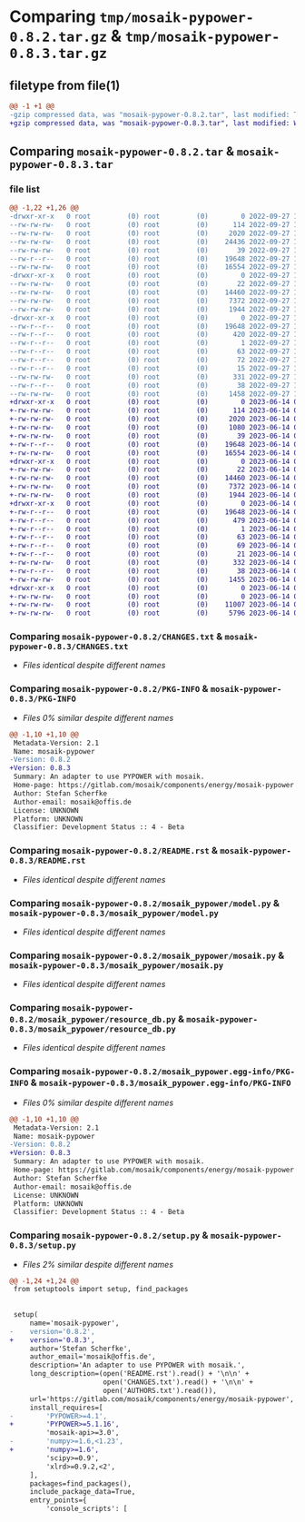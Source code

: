 # Comparing `tmp/mosaik-pypower-0.8.2.tar.gz` & `tmp/mosaik-pypower-0.8.3.tar.gz`

## filetype from file(1)

```diff
@@ -1 +1 @@
-gzip compressed data, was "mosaik-pypower-0.8.2.tar", last modified: Tue Sep 27 11:46:56 2022, max compression
+gzip compressed data, was "mosaik-pypower-0.8.3.tar", last modified: Wed Jun 14 09:05:05 2023, max compression
```

## Comparing `mosaik-pypower-0.8.2.tar` & `mosaik-pypower-0.8.3.tar`

### file list

```diff
@@ -1,22 +1,26 @@
-drwxr-xr-x   0 root         (0) root         (0)        0 2022-09-27 11:46:56.209580 mosaik-pypower-0.8.2/
--rw-rw-rw-   0 root         (0) root         (0)      114 2022-09-27 11:46:31.000000 mosaik-pypower-0.8.2/AUTHORS.txt
--rw-rw-rw-   0 root         (0) root         (0)     2020 2022-09-27 11:46:31.000000 mosaik-pypower-0.8.2/CHANGES.txt
--rw-rw-rw-   0 root         (0) root         (0)    24436 2022-09-27 11:46:31.000000 mosaik-pypower-0.8.2/LICENSE.txt
--rw-rw-rw-   0 root         (0) root         (0)       39 2022-09-27 11:46:31.000000 mosaik-pypower-0.8.2/MANIFEST.in
--rw-r--r--   0 root         (0) root         (0)    19648 2022-09-27 11:46:56.208580 mosaik-pypower-0.8.2/PKG-INFO
--rw-rw-rw-   0 root         (0) root         (0)    16554 2022-09-27 11:46:31.000000 mosaik-pypower-0.8.2/README.rst
-drwxr-xr-x   0 root         (0) root         (0)        0 2022-09-27 11:46:56.206580 mosaik-pypower-0.8.2/mosaik_pypower/
--rw-rw-rw-   0 root         (0) root         (0)       22 2022-09-27 11:46:31.000000 mosaik-pypower-0.8.2/mosaik_pypower/__init__.py
--rw-rw-rw-   0 root         (0) root         (0)    14460 2022-09-27 11:46:31.000000 mosaik-pypower-0.8.2/mosaik_pypower/model.py
--rw-rw-rw-   0 root         (0) root         (0)     7372 2022-09-27 11:46:31.000000 mosaik-pypower-0.8.2/mosaik_pypower/mosaik.py
--rw-rw-rw-   0 root         (0) root         (0)     1944 2022-09-27 11:46:31.000000 mosaik-pypower-0.8.2/mosaik_pypower/resource_db.py
-drwxr-xr-x   0 root         (0) root         (0)        0 2022-09-27 11:46:56.208580 mosaik-pypower-0.8.2/mosaik_pypower.egg-info/
--rw-r--r--   0 root         (0) root         (0)    19648 2022-09-27 11:46:56.000000 mosaik-pypower-0.8.2/mosaik_pypower.egg-info/PKG-INFO
--rw-r--r--   0 root         (0) root         (0)      420 2022-09-27 11:46:56.000000 mosaik-pypower-0.8.2/mosaik_pypower.egg-info/SOURCES.txt
--rw-r--r--   0 root         (0) root         (0)        1 2022-09-27 11:46:56.000000 mosaik-pypower-0.8.2/mosaik_pypower.egg-info/dependency_links.txt
--rw-r--r--   0 root         (0) root         (0)       63 2022-09-27 11:46:56.000000 mosaik-pypower-0.8.2/mosaik_pypower.egg-info/entry_points.txt
--rw-r--r--   0 root         (0) root         (0)       72 2022-09-27 11:46:56.000000 mosaik-pypower-0.8.2/mosaik_pypower.egg-info/requires.txt
--rw-r--r--   0 root         (0) root         (0)       15 2022-09-27 11:46:56.000000 mosaik-pypower-0.8.2/mosaik_pypower.egg-info/top_level.txt
--rw-rw-rw-   0 root         (0) root         (0)      331 2022-09-27 11:46:31.000000 mosaik-pypower-0.8.2/requirements.txt
--rw-r--r--   0 root         (0) root         (0)       38 2022-09-27 11:46:56.209580 mosaik-pypower-0.8.2/setup.cfg
--rw-rw-rw-   0 root         (0) root         (0)     1458 2022-09-27 11:46:31.000000 mosaik-pypower-0.8.2/setup.py
+drwxr-xr-x   0 root         (0) root         (0)        0 2023-06-14 09:05:05.097506 mosaik-pypower-0.8.3/
+-rw-rw-rw-   0 root         (0) root         (0)      114 2023-06-14 09:04:44.000000 mosaik-pypower-0.8.3/AUTHORS.txt
+-rw-rw-rw-   0 root         (0) root         (0)     2020 2023-06-14 09:04:44.000000 mosaik-pypower-0.8.3/CHANGES.txt
+-rw-rw-rw-   0 root         (0) root         (0)     1080 2023-06-14 09:04:44.000000 mosaik-pypower-0.8.3/LICENSE.txt
+-rw-rw-rw-   0 root         (0) root         (0)       39 2023-06-14 09:04:44.000000 mosaik-pypower-0.8.3/MANIFEST.in
+-rw-r--r--   0 root         (0) root         (0)    19648 2023-06-14 09:05:05.097506 mosaik-pypower-0.8.3/PKG-INFO
+-rw-rw-rw-   0 root         (0) root         (0)    16554 2023-06-14 09:04:44.000000 mosaik-pypower-0.8.3/README.rst
+drwxr-xr-x   0 root         (0) root         (0)        0 2023-06-14 09:05:05.095506 mosaik-pypower-0.8.3/mosaik_pypower/
+-rw-rw-rw-   0 root         (0) root         (0)       22 2023-06-14 09:04:44.000000 mosaik-pypower-0.8.3/mosaik_pypower/__init__.py
+-rw-rw-rw-   0 root         (0) root         (0)    14460 2023-06-14 09:04:44.000000 mosaik-pypower-0.8.3/mosaik_pypower/model.py
+-rw-rw-rw-   0 root         (0) root         (0)     7372 2023-06-14 09:04:44.000000 mosaik-pypower-0.8.3/mosaik_pypower/mosaik.py
+-rw-rw-rw-   0 root         (0) root         (0)     1944 2023-06-14 09:04:44.000000 mosaik-pypower-0.8.3/mosaik_pypower/resource_db.py
+drwxr-xr-x   0 root         (0) root         (0)        0 2023-06-14 09:05:05.096506 mosaik-pypower-0.8.3/mosaik_pypower.egg-info/
+-rw-r--r--   0 root         (0) root         (0)    19648 2023-06-14 09:05:05.000000 mosaik-pypower-0.8.3/mosaik_pypower.egg-info/PKG-INFO
+-rw-r--r--   0 root         (0) root         (0)      479 2023-06-14 09:05:05.000000 mosaik-pypower-0.8.3/mosaik_pypower.egg-info/SOURCES.txt
+-rw-r--r--   0 root         (0) root         (0)        1 2023-06-14 09:05:05.000000 mosaik-pypower-0.8.3/mosaik_pypower.egg-info/dependency_links.txt
+-rw-r--r--   0 root         (0) root         (0)       63 2023-06-14 09:05:05.000000 mosaik-pypower-0.8.3/mosaik_pypower.egg-info/entry_points.txt
+-rw-r--r--   0 root         (0) root         (0)       69 2023-06-14 09:05:05.000000 mosaik-pypower-0.8.3/mosaik_pypower.egg-info/requires.txt
+-rw-r--r--   0 root         (0) root         (0)       21 2023-06-14 09:05:05.000000 mosaik-pypower-0.8.3/mosaik_pypower.egg-info/top_level.txt
+-rw-rw-rw-   0 root         (0) root         (0)      332 2023-06-14 09:04:44.000000 mosaik-pypower-0.8.3/requirements.txt
+-rw-r--r--   0 root         (0) root         (0)       38 2023-06-14 09:05:05.097506 mosaik-pypower-0.8.3/setup.cfg
+-rw-rw-rw-   0 root         (0) root         (0)     1455 2023-06-14 09:04:44.000000 mosaik-pypower-0.8.3/setup.py
+drwxr-xr-x   0 root         (0) root         (0)        0 2023-06-14 09:05:05.097506 mosaik-pypower-0.8.3/tests/
+-rw-rw-rw-   0 root         (0) root         (0)        0 2023-06-14 09:04:44.000000 mosaik-pypower-0.8.3/tests/__init__.py
+-rw-rw-rw-   0 root         (0) root         (0)    11007 2023-06-14 09:04:44.000000 mosaik-pypower-0.8.3/tests/test_model.py
+-rw-rw-rw-   0 root         (0) root         (0)     5796 2023-06-14 09:04:44.000000 mosaik-pypower-0.8.3/tests/test_mosaik.py
```

### Comparing `mosaik-pypower-0.8.2/CHANGES.txt` & `mosaik-pypower-0.8.3/CHANGES.txt`

 * *Files identical despite different names*

### Comparing `mosaik-pypower-0.8.2/PKG-INFO` & `mosaik-pypower-0.8.3/PKG-INFO`

 * *Files 0% similar despite different names*

```diff
@@ -1,10 +1,10 @@
 Metadata-Version: 2.1
 Name: mosaik-pypower
-Version: 0.8.2
+Version: 0.8.3
 Summary: An adapter to use PYPOWER with mosaik.
 Home-page: https://gitlab.com/mosaik/components/energy/mosaik-pypower
 Author: Stefan Scherfke
 Author-email: mosaik@offis.de
 License: UNKNOWN
 Platform: UNKNOWN
 Classifier: Development Status :: 4 - Beta
```

### Comparing `mosaik-pypower-0.8.2/README.rst` & `mosaik-pypower-0.8.3/README.rst`

 * *Files identical despite different names*

### Comparing `mosaik-pypower-0.8.2/mosaik_pypower/model.py` & `mosaik-pypower-0.8.3/mosaik_pypower/model.py`

 * *Files identical despite different names*

### Comparing `mosaik-pypower-0.8.2/mosaik_pypower/mosaik.py` & `mosaik-pypower-0.8.3/mosaik_pypower/mosaik.py`

 * *Files identical despite different names*

### Comparing `mosaik-pypower-0.8.2/mosaik_pypower/resource_db.py` & `mosaik-pypower-0.8.3/mosaik_pypower/resource_db.py`

 * *Files identical despite different names*

### Comparing `mosaik-pypower-0.8.2/mosaik_pypower.egg-info/PKG-INFO` & `mosaik-pypower-0.8.3/mosaik_pypower.egg-info/PKG-INFO`

 * *Files 0% similar despite different names*

```diff
@@ -1,10 +1,10 @@
 Metadata-Version: 2.1
 Name: mosaik-pypower
-Version: 0.8.2
+Version: 0.8.3
 Summary: An adapter to use PYPOWER with mosaik.
 Home-page: https://gitlab.com/mosaik/components/energy/mosaik-pypower
 Author: Stefan Scherfke
 Author-email: mosaik@offis.de
 License: UNKNOWN
 Platform: UNKNOWN
 Classifier: Development Status :: 4 - Beta
```

### Comparing `mosaik-pypower-0.8.2/setup.py` & `mosaik-pypower-0.8.3/setup.py`

 * *Files 2% similar despite different names*

```diff
@@ -1,24 +1,24 @@
 from setuptools import setup, find_packages
 
 
 setup(
     name='mosaik-pypower',
-    version='0.8.2',
+    version='0.8.3',
     author='Stefan Scherfke',
     author_email='mosaik@offis.de',
     description='An adapter to use PYPOWER with mosaik.',
     long_description=(open('README.rst').read() + '\n\n' +
                       open('CHANGES.txt').read() + '\n\n' +
                       open('AUTHORS.txt').read()),
     url='https://gitlab.com/mosaik/components/energy/mosaik-pypower',
     install_requires=[
-        'PYPOWER>=4.1',
+        'PYPOWER>=5.1.16',
         'mosaik-api>=3.0',
-        'numpy>=1.6,<1.23',
+        'numpy>=1.6',
         'scipy>=0.9',
         'xlrd>=0.9.2,<2',
     ],
     packages=find_packages(),
     include_package_data=True,
     entry_points={
         'console_scripts': [
```

